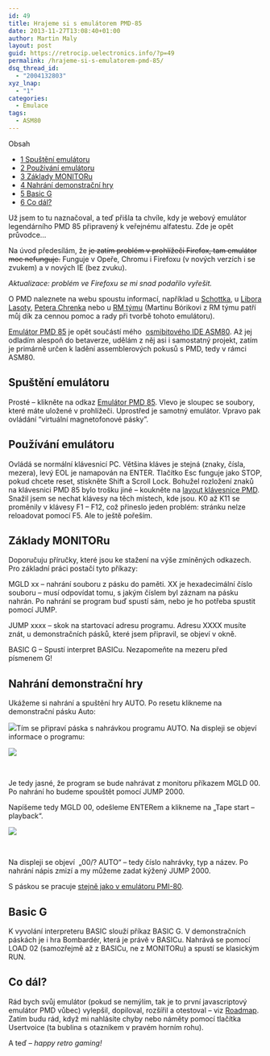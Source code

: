 ```yaml
---
id: 49
title: Hrajeme si s emulátorem PMD-85
date: 2013-11-27T13:08:40+01:00
author: Martin Maly
layout: post
guid: https://retrocip.uelectronics.info/?p=49
permalink: /hrajeme-si-s-emulatorem-pmd-85/
dsq_thread_id:
  - "2004132803"
xyz_lnap:
  - "1"
categories:
  - Emulace
tags:
  - ASM80
---
```

<div id="toc_container" class="toc_wrap_right no_bullets">
  <p class="toc_title">
    Obsah
  </p>
  
  <ul class="toc_list">
    <li>
      <a href="#Spusteni_emulatoru"><span class="toc_number toc_depth_1">1</span> Spuštění emulátoru</a>
    </li>
    <li>
      <a href="#Pouzivani_emulatoru"><span class="toc_number toc_depth_1">2</span> Používání emulátoru</a>
    </li>
    <li>
      <a href="#Zaklady_MONITORu"><span class="toc_number toc_depth_1">3</span> Základy MONITORu</a>
    </li>
    <li>
      <a href="#Nahrani_demonstracni_hry"><span class="toc_number toc_depth_1">4</span> Nahrání demonstrační hry</a>
    </li>
    <li>
      <a href="#Basic_G"><span class="toc_number toc_depth_1">5</span> Basic G</a>
    </li>
    <li>
      <a href="#Co_dal"><span class="toc_number toc_depth_1">6</span> Co dál?</a>
    </li>
  </ul>
</div>

Už jsem to tu naznačoval, a teď přišla ta chvíle, kdy je webový emulátor legendárního PMD 85 připravený k veřejnému alfatestu. Zde je opět průvodce&#8230;

<!--more-->

Na úvod předesílám, že <del>je zatím problém v prohlížeči Firefox, tam emulátor moc nefunguje.</del> Funguje v Opeře, Chromu i Firefoxu (v nových verzích i se zvukem) a v nových IE (bez zvuku).

_Aktualizace: problém ve Firefoxu se mi snad podařilo vyřešit._

O PMD naleznete na webu spoustu informací, například u [Schottka](schotek.cz/pmd/index.htm), u [Libora Lasoty](https://pmd85.mysteria.cz/), [Petera Chrenka](https://pmd85.topindex.sk/) nebo u [RM týmu](https://pmd85.borik.net/wiki/PMD_85) (Martinu Bórikovi z RM týmu patří můj dík za cennou pomoc a rady při tvorbě tohoto emulátoru).

[Emulátor PMD 85](https://www.asm80.com/pmd85.html) je opět součástí mého  [osmibitového IDE ASM80](https://www.asm80.com/). Až jej odladím alespoň do betaverze, udělám z něj asi i samostatný projekt, zatím je primárně určen k ladění assemblerových pokusů s PMD, tedy v rámci ASM80.

## <span id="Spusteni_emulatoru">Spuštění emulátoru</span>

Prosté &#8211; klikněte na odkaz [Emulátor PMD 85](https://www.asm80.com/pmd85.html). Vlevo je sloupec se soubory, které máte uložené v prohlížeči. Uprostřed je samotný emulátor. Vpravo pak ovládání “virtuální magnetofonové pásky”.

## <span id="Pouzivani_emulatoru">Používání emulátoru</span>

Ovládá se normální klávesnicí PC. Většina kláves je stejná (znaky, čísla, mezera), levý EOL je namapován na ENTER. Tlačítko Esc funguje jako STOP, pokud chcete reset, stiskněte Shift a Scroll Lock. Bohužel rozložení znaků na klávesnici PMD 85 bylo trošku jiné &#8211; koukněte na [layout klávesnice PMD](https://pmd85.borik.net/w/images/1/13/Pmd85-kbd-layout.gif). Snažil jsem se nechat klávesy na těch místech, kde jsou. K0 až K11 se proměnily v klávesy F1 &#8211; F12, což přineslo jeden problém: stránku nelze reloadovat pomocí F5. Ale to ještě pořeším.

## <span id="Zaklady_MONITORu">Základy MONITORu</span>

Doporučuju příručky, které jsou ke stažení na výše zmíněných odkazech. Pro základní práci postačí tyto příkazy:

MGLD xx &#8211; nahrání souboru z pásku do paměti. XX je hexadecimální číslo souboru &#8211; musí odpovídat tomu, s jakým číslem byl záznam na pásku nahrán. Po nahrání se program buď spustí sám, nebo je ho potřeba spustit pomocí JUMP.

JUMP xxxx &#8211; skok na startovací adresu programu. Adresu XXXX musíte znát, u demonstračních pásků, které jsem připravil, se objeví v okně.

BASIC G &#8211; Spustí interpret BASICu. Nezapomeňte na mezeru před písmenem G!

## <span id="Nahrani_demonstracni_hry">Nahrání demonstrační hry</span>

Ukážeme si nahrání a spuštění hry AUTO. Po resetu klikneme na demonstrační pásku Auto:

[![](https://retrocip.uelectronics.info/wp-content/uploads/sites/6/2013/11/pmd1-650x374.jpg)](https://retrocip.uelectronics.info/wp-content/uploads/sites/6/2013/11/pmd1.jpg)Tím se připraví páska s nahrávkou programu AUTO. Na displeji se objeví informace o programu:

[![](https://retrocip.uelectronics.info/wp-content/uploads/sites/6/2013/11/pmd2.png)](https://retrocip.uelectronics.info/wp-content/uploads/sites/6/2013/11/pmd2.png)

&nbsp;

Je tedy jasné, že program se bude nahrávat z monitoru příkazem MGLD 00. Po nahrání ho budeme spouštět pomocí JUMP 2000.

Napíšeme tedy MGLD 00, odešleme ENTERem a klikneme na &#8222;Tape start &#8211; playback&#8220;.

[![](https://retrocip.uelectronics.info/wp-content/uploads/sites/6/2013/11/pmi4.png)](https://retrocip.uelectronics.info/wp-content/uploads/sites/6/2013/11/pmi4.png)

&nbsp;

Na displeji se objeví  &#8222;00/? AUTO&#8220; &#8211; tedy číslo nahrávky, typ a název. Po nahrání nápis zmizí a my můžeme zadat kýžený JUMP 2000.

S páskou se pracuje [stejně jako v emulátoru PMI-80](https://retrocip.cz/hrajeme-si-s-emulatorem-pmi-80/#Ukldme_program_na_psku).

## <span id="Basic_G">Basic G</span>

K vyvolání interpreteru BASIC slouží příkaz BASIC G. V demonstračních páskách je i hra Bombardér, která je právě v BASICu. Nahrává se pomocí LOAD 02 (samozřejmě až z BASICu, ne z MONITORu) a spustí se klasickým RUN.

## <span id="Co_dal">Co dál?</span>

Rád bych svůj emulátor (pokud se nemýlím, tak je to první javascriptový emulátor PMD vůbec) vylepšil, dopiloval, rozšířil a otestoval &#8211; viz [Roadmap](https://retrocip.cz/a80-roadmap/). Zatím budu rád, když mi nahlásíte chyby nebo náměty pomocí tlačítka Usertvoice (ta bublina s otazníkem v pravém horním rohu).

A teď &#8211; _happy retro gaming!_

&nbsp;